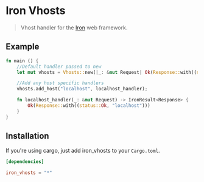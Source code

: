 Iron Vhosts
====

> Vhost handler for the [Iron](https://github.com/iron/iron) web framework.

## Example

```rust
fn main () {
    //Default handler passed to new
    let mut vhosts = Vhosts::new(|_: &mut Request| Ok(Response::with((status::Ok, "vhost"))));

    //Add any host specific handlers
    vhosts.add_host("localhost", localhost_handler);

    fn localhost_handler(_: &mut Request) -> IronResult<Response> {
        Ok(Response::with((status::Ok, "localhost")))
    }
}

```

## Installation

If you're using cargo, just add iron_vhosts to your `Cargo.toml`.

```toml
[dependencies]

iron_vhosts = "*"
```

